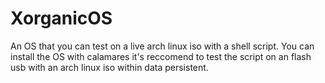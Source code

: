 # XorganicOS
An OS that you can test on a live arch linux iso with a shell script.
You can install the OS with calamares
it's reccomend to test the script on an flash usb with an arch linux iso within data persistent.
